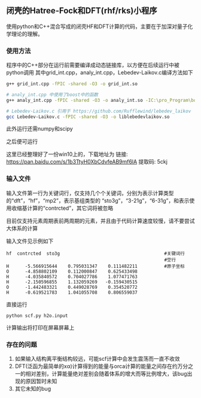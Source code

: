 ## 闭壳的Hatree-Fock和DFT(rhf/rks)小程序
使用python和C++混合写成的闭壳HF和DFT计算的代码，主要在于加深对量子化学理论的理解。

### 使用方法

程序中的C++部分在运行前需要编译成动态链接库，以方便在后续运行中被python调用
其中grid_int.cpp，analy_int.cpp，Lebedev-Laikov.c编译方法如下

```bash
g++ grid_int.cpp -fPIC -shared -O3 -o grid_int.so

# analy_int.cpp 中使用了boost中的函数
g++ analy_int.cpp -fPIC -shared -O3 -o analy_int.so -IC:\pro_Program\boost_1_64_0 

# Lebedev-Laikov.c 引用于 https://github.com/Rufflewind/lebedev_laikov
gcc Lebedev-Laikov.c -fPIC -shared -O3 -o liblebedevlaikov.so 
```

此外运行还需numpy和scipy

之后便可运行

这里已经整理好了一份win10上的，下载地址为 链接: https://pan.baidu.com/s/1b3TtyH0XbCdvfeAB9mf6lA 提取码: 5ckj

### 输入文件 

输入文件第一行为关键词行，仅支持几个个关键词，分别为表示计算类型的“dft”，“hf”，“mp2”，表示基组类型的 “sto3g”，“3-21g”，“6-31g”，和表示使用收缩基计算的“contrcted”，其它词将被忽略

目前仅支持元素周期表前两周期的元素，并且由于代码计算速度较慢，请不要尝试大体系的计算

输入文件见示例如下

```
hf  contrcted  sto3g                                       #关键词行
                                                           #空行
H      -5.566915644    0.795031347    0.111482211          #原子坐标
O      -4.858802109    0.112000847    0.625433498 
H      -4.035840572    0.704027786    1.077471763 
H      -2.150596855    1.132059269   -0.159430515 
O      -1.442483321    0.449028769    0.354520772 
H      -0.619521783    1.041055708    0.806559037 
```

直接运行
```
python scf.py h2o.input
```
计算输出将打印在屏幕屏幕上



### 存在的问题

1. 如果输入结构离平衡结构较远，可能scf计算中会发生震荡而一直不收敛
2. DFT(泛函为最简单的xα)计算得到的能量与orca计算的能量之间存在约万分之一的相对差别，计算能量绝对差别会随着体系的增大而等比例增大，该bug出现的原因暂时未知
3. 其它未知的bug
